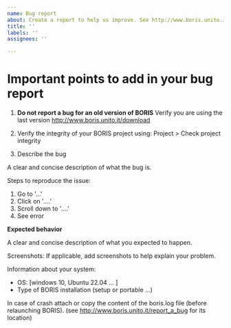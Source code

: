 ```yaml
---
name: Bug report
about: Create a report to help us improve. See http://www.boris.unito.it/report_a_bug/ for details
title: ''
labels: ''
assignees: ''

---
```







Important points to add in your bug report
===========================================

1) **Do not report a bug for an old version of BORIS** Verify you are using the last version http://www.boris.unito.it/download

2) Verify the integrity of your BORIS project using: Project > Check project integrity

3) Describe the bug

A clear and concise description of what the bug is.

Steps to reproduce the issue:

1. Go to '...'
2. Click on '....'
3. Scroll down to '....'
4. See error

**Expected behavior**

A clear and concise description of what you expected to happen.

Screenshots:  If applicable, add screenshots to help explain your problem.


Information about your system: 
 - OS: [windows 10, Ubuntu 22.04 ... ]
 - Type of BORIS installation (setup or portable ...)

In case of crash attach or copy the content of the boris.log file (before relaunching BORIS).
(see http://www.boris.unito.it/report_a_bug for its location)



